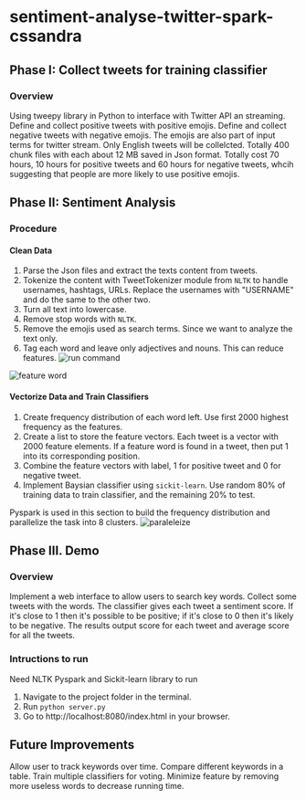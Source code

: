 # sentiment-analyse-twitter-spark-cssandra

## Phase I: Collect tweets for training classifier

### Overview

Using tweepy library in Python to interface with Twitter API an streaming. Define and collect positive tweets with positive emojis. Define and collect negative tweets with negative emojis. The emojis are also part of input terms for twitter stream. Only English tweets will be collelcted. Totally 400 chunk files with each about 12 MB saved in Json format. Totally cost 70 hours, 10 hours for positive tweets and 60 hours for negative tweets, whcih suggesting that people are more likely to use positive emojis.


## Phase II: Sentiment Analysis

### Procedure

#### Clean Data
  
1. Parse the Json files and extract the texts content from tweets. 
2. Tokenize the content with TweetTokenizer module from `NLTK` to handle usernames, hashtags, URLs. Replace the usernames with "USERNAME" and do the same to the other two.
3. Turn all text into lowercase.
4. Remove stop words with `NLTK`.
5. Remove the emojis used as search terms. Since we want to analyze the text only. 
6. Tag each word and leave only adjectives and nouns. This can reduce features.
![run command](https://user-images.githubusercontent.com/5117029/44167566-8ca89180-a09c-11e8-9b67-4e6418c83926.PNG)

![feature word](https://user-images.githubusercontent.com/5117029/44167564-8c0ffb00-a09c-11e8-8cad-3e4acfa33428.PNG)

#### Vectorize Data and Train Classifiers

1. Create frequency distribution of each word left. Use first 2000 highest frequency as the features.
2. Create a list to store the feature vectors. Each tweet is a vector with 2000 feature elements. If a feature word is found in a tweet, then put 1 into its corresponding position.
3. Combine the feature vectors with label, 1 for positive tweet and 0 for negative tweet.
4. Implement Baysian classifier using `sickit-learn`. Use random 80% of training data to train classifier, and the remaining 20% to test.

Pyspark is used in this section to build the frequency distribution and parallelize the task into 8 clusters.
![paraleleize](https://user-images.githubusercontent.com/5117029/44167565-8c0ffb00-a09c-11e8-9fb6-188bcdacf60b.PNG)

## Phase III. Demo

### Overview

Implement a web interface to allow users to search key words. Collect some tweets with the words. The classifier gives each tweet a sentiment score. If it's close to 1 then it's possible to be positive; if it's close to 0 then it's likely to be negative. The results output score for each tweet and average score for all the tweets.

### Intructions to run

Need NLTK Pyspark and Sickit-learn library to run

1. Navigate to the project folder in the terminal.
2. Run `python server.py`
3. Go to http://localhost:8080/index.html in your browser.


## Future Improvements

Allow user to track keywords over time.
Compare different keywords in a table.
Train multiple classifiers for voting.
Minimize feature by removing more useless words to decrease running time. 



